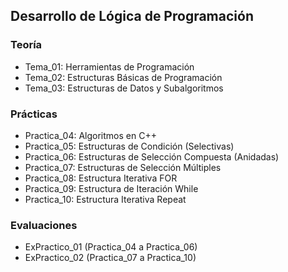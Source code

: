 Desarrollo de Lógica de Programación
---
### Teoría

- Tema_01: Herramientas de Programación
- Tema_02: Estructuras Básicas de Programación
- Tema_03: Estructuras de Datos y Subalgoritmos

### Prácticas

- Practica_04: Algoritmos en C++
- Practica_05: Estructuras de Condición (Selectivas)
- Practica_06: Estructuras de Selección Compuesta (Anidadas)
- Practica_07: Estructuras de Selección Múltiples
- Practica_08: Estructura Iterativa FOR
- Practica_09: Estructura de Iteración While
- Practica_10: Estructura Iterativa Repeat

### Evaluaciones

- ExPractico_01 (Practica_04 a Practica_06)
- ExPractico_02 (Practica_07 a Practica_10)